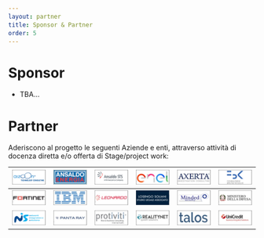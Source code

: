 ```yaml
---
layout: partner
title: Sponsor & Partner
order: 5
---
```


# Sponsor

* TBA...

# Partner

<!-- Aderiscono al progetto le seguenti Aziende e enti, anche attraverso la disponibilità di docenza diretta nell'attività didattica:

* ABB S.p.A.
* AITEK
* Aizoon
* Ansaldo Energia
* Ansaldo STS
* Deloitte
* Gruppo SIGLA
* IREN
* Kaspersky
* Leonardo
* RINA
* UniCredit.
*
--> 

Aderiscono al progetto le seguenti Aziende e enti, attraverso attività di docenza diretta e/o offerta di Stage/project work: 

<!--
* Aizoon
* Ansaldo Energia
* Ansaldo STS
* Axerta
* ENEL
* Fondazione Bruno Kessler
* FortiNet
* IBM
* Leonardo
* Losengo e Soliani, Studio Associato
* Minded Security
* Ministero della Difesa
* NIS
* PantaRay
* Protivity
* RealityNet
* TALOS
* Unicredit
* TBA ...
-->

|![Aizoon](./logo/aizoon.gif)  | ![AEN](./logo/Ansaldo_Energia.jpg)  |![STS](./logo/small_ansaldo_sts.gif)|![ENEL](./logo/Enel.jpg)| ![Axerta](./logo/small-axerta.jpg) | ![FBK](./logo/small_bruno_kessler.gif)
|---|---|---|---|---|---|
| ![FORTINET](./logo/fortinet.jpg)  | ![IBM](./logo/ibm.jpg)  | ![Leonardo](./logo/Leonardo.jpg)  | ![Losengo](./logo/losengo-soliani.gif)  | ![Minded](./logo/small_minded_security.gif)  | ![MDD](./logo/logo-ministero-difesa.jpg)  |
| ![NIS](./logo/NIS.gif)  | ![PantaRay](./logo/pantaray.jpg)  |   ![Protivity](./logo/protiviti.gif)| ![RealityNet](./logo/reality-net.jpg)  | ![Talos](./logo/small-talos.jpg)  |    ![Unicredit](./logo/UniCredit.jpg)|

<!-- 

{% for partner in site.data.partners %}
[![{{partner.name}}]({{ partner.img | prepend: "/logo/sponsor/" }}){:.img-responsive.center-block}]({{ partner.url }}){:.col-sm-3}{:target="_blank"}
{% endfor %}

-->
